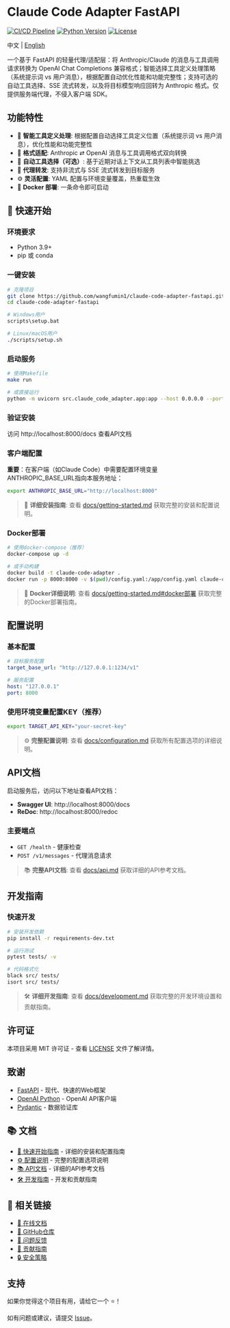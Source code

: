 # Claude Code Adapter FastAPI

[![CI/CD Pipeline](https://github.com/wangfumin1/claude-code-adapter-fastapi/actions/workflows/ci.yml/badge.svg)](https://github.com/wangfumin1/claude-code-adapter-fastapi/actions/workflows/ci.yml)
[![Python Version](https://img.shields.io/badge/python-3.9%2B-blue.svg)](https://www.python.org/downloads/)
[![License](https://img.shields.io/badge/license-MIT-green.svg)](LICENSE)

中文 | [English](docs/en/README.md)

一个基于 FastAPI 的轻量代理/适配层：将 Anthropic/Claude 的消息与工具调用请求转换为 OpenAI Chat Completions 兼容格式；智能选择工具定义处理策略（系统提示词 vs 用户消息），根据配置自动优化性能和功能完整性；支持可选的自动工具选择、SSE 流式转发，以及将目标模型响应回转为 Anthropic 格式。仅提供服务端代理，不侵入客户端 SDK。

## 功能特性

- 🔧 **智能工具定义处理**: 根据配置自动选择工具定义位置（系统提示词 vs 用户消息），优化性能和功能完整性
- 🔄 **格式适配**: Anthropic ⇄ OpenAI 消息与工具调用格式双向转换
- 🧠 **自动工具选择（可选）**: 基于近期对话上下文从工具列表中智能挑选
- 📡 **代理转发**: 支持非流式与 SSE 流式转发到目标服务
- ⚙️ **灵活配置**: YAML 配置与环境变量覆盖，热重载生效
- 🐳 **Docker 部署**: 一条命令即可启动

## 🚀 快速开始

### 环境要求

- Python 3.9+
- pip 或 conda

### 一键安装

```bash
# 克隆项目
git clone https://github.com/wangfumin1/claude-code-adapter-fastapi.git
cd claude-code-adapter-fastapi

# Windows用户
scripts\setup.bat

# Linux/macOS用户
./scripts/setup.sh
```

### 启动服务

```bash
# 使用Makefile
make run

# 或直接运行
python -m uvicorn src.claude_code_adapter.app:app --host 0.0.0.0 --port 8000
```

### 验证安装

访问 http://localhost:8000/docs 查看API文档

### 客户端配置

**重要**：在客户端（如Claude Code）中需要配置环境变量ANTHROPIC_BASE_URL指向本服务地址：

```bash
export ANTHROPIC_BASE_URL="http://localhost:8000"
```

> 📖 **详细安装指南**: 查看 [docs/getting-started.md](docs/getting-started.md) 获取完整的安装和配置说明。

### Docker部署

```bash
# 使用docker-compose（推荐）
docker-compose up -d

# 或手动构建
docker build -t claude-code-adapter .
docker run -p 8000:8000 -v $(pwd)/config.yaml:/app/config.yaml claude-code-adapter
```

> 🐳 **Docker详细说明**: 查看 [docs/getting-started.md#docker部署](docs/getting-started.md#docker部署) 获取完整的Docker部署指南。

## 配置说明

### 基本配置

```yaml
# 目标服务配置
target_base_url: "http://127.0.0.1:1234/v1"

# 服务配置
host: "127.0.0.1"
port: 8000
```

### 使用环境变量配置KEY（推荐）

```bash
export TARGET_API_KEY="your-secret-key"
```

> ⚙️ **完整配置说明**: 查看 [docs/configuration.md](docs/configuration.md) 获取所有配置选项的详细说明。

## API文档

启动服务后，访问以下地址查看API文档：

- **Swagger UI**: http://localhost:8000/docs
- **ReDoc**: http://localhost:8000/redoc

### 主要端点

- `GET /health` - 健康检查
- `POST /v1/messages` - 代理消息请求

> 📚 **完整API文档**: 查看 [docs/api.md](docs/api.md) 获取详细的API参考文档。

## 开发指南

### 快速开发

```bash
# 安装开发依赖
pip install -r requirements-dev.txt

# 运行测试
pytest tests/ -v

# 代码格式化
black src/ tests/
isort src/ tests/
```

> 🛠️ **详细开发指南**: 查看 [docs/development.md](docs/development.md) 获取完整的开发环境设置和贡献指南。

## 许可证

本项目采用 MIT 许可证 - 查看 [LICENSE](LICENSE) 文件了解详情。

## 致谢

- [FastAPI](https://fastapi.tiangolo.com/) - 现代、快速的Web框架
- [OpenAI Python](https://github.com/openai/openai-python) - OpenAI API客户端
- [Pydantic](https://pydantic-docs.helpmanual.io/) - 数据验证库

## 📚 文档

- [🚀 快速开始指南](docs/getting-started.md) - 详细的安装和配置指南
- [⚙️ 配置说明](docs/configuration.md) - 完整的配置选项说明
- [📚 API文档](docs/api.md) - 详细的API参考文档
- [🛠️ 开发指南](docs/development.md) - 开发和贡献指南

## 🔗 相关链接

- [📖 在线文档](https://wangfumin1.github.io/claude-code-adapter-fastapi)
- [🐙 GitHub仓库](https://github.com/wangfumin1/claude-code-adapter-fastapi)
- [🐛 问题反馈](https://github.com/wangfumin1/claude-code-adapter-fastapi/issues)
- [🤝 贡献指南](CONTRIBUTING.md)
- [🔒 安全策略](SECURITY.md)

## 支持

如果你觉得这个项目有用，请给它一个 ⭐️！

如有问题或建议，请提交 [Issue](https://github.com/wangfumin1/claude-code-adapter-fastapi/issues)。
